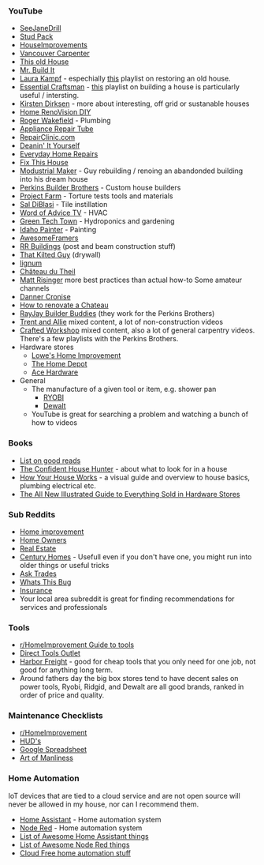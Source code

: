 ### YouTube

* [SeeJaneDrill](https://www.youtube.com/user/seejanedrill)
* [Stud Pack](https://www.youtube.com/c/StudPack)
* [HouseImprovements](https://www.youtube.com/c/HouseImprovements)
* [Vancouver Carpenter](https://www.youtube.com/channel/UCbZdXox6mKHdcT2QdVT-goQ)
* [This old House](https://www.youtube.com/c/thisoldhouse)
* [Mr. Build It](https://www.youtube.com/c/MrBuildit)
* [Laura Kampf](https://www.youtube.com/c/laurakampf) - espechially [this](https://www.youtube.com/watch?v=cWejwPwiEqU&list=PLLsyCFICnr819K6cWPGm1LUp9xDfhk-HP) playlist on restoring an old house.
* [Essential Craftsman](https://www.youtube.com/c/essentialcraftsman) - [this](https://www.youtube.com/playlist?list=PLRZePj70B4IwyNn1ABhJWmBPeX1hGhyLi) playlist on building a house is particularly useful / intersting.
* [Kirsten Dirksen](https://www.youtube.com/user/kirstendirksen) - more about interesting, off grid or sustanable houses
* [Home RenoVision DIY](https://www.youtube.com/c/HomeRenoVisionDIY)
* [Roger Wakefield](https://www.youtube.com/c/RogerWakefield) - Plumbing
* [Appliance Repair Tube](https://www.youtube.com/channel/UC21YZ_stPd5px3bFlgWbdtg)
* [RepairClinic.com](https://www.youtube.com/channel/UCGIWoFCiw_H5SW4sHWFzQSw)
* [Deanin' It Yourself](https://www.youtube.com/c/DeaninItYourself)
* [Everyday Home Repairs](https://www.youtube.com/c/EverydayHomeRepairs)
* [Fix This House](https://www.youtube.com/c/FixThisHouse)
* [Modustrial Maker](https://www.youtube.com/c/ModustrialMaker/) - Guy rebuilding / renoing an abandonded building into his dream house
* [Perkins Builder Brothers](https://www.youtube.com/c/PerkinsBuilderBrothers) - Custom house builders
* [Project Farm](https://www.youtube.com/c/ProjectFarm) - Torture tests tools and materials
* [Sal DiBlasi](https://www.youtube.com/c/SalDiBlasi) - Tile instillation
* [Word of Advice TV](https://www.youtube.com/c/WordofAdviceTV) - HVAC
* [Green Tech Town](https://www.youtube.com/user/RobertSmith3) - Hydroponics and gardening
* [Idaho Painter](https://www.youtube.com/c/Idahopainter) - Painting
* [AwesomeFramers](https://www.youtube.com/c/AwesomeFramers)
* [RR Buildings](https://www.youtube.com/c/RRBuildings) (post and beam construction stuff)
* [That Kilted Guy](https://www.youtube.com/c/ThatKiltedGuyHowToVideos) (drywall)
* [lignum](https://www.youtube.com/c/lignumchannel)
* [Château du Theil](https://www.youtube.com/channel/UC2Cw3qm_ThzomK1ySt4X79g)
* [Matt Risinger](https://www.youtube.com/c/MattRisinger) more best practices than actual how-to
Some amateur channels
* [Danner Cronise](https://www.youtube.com/user/DannerCronise)
* [How to renovate a Chateau](https://www.youtube.com/c/HowToRenovateAChateau)
* [RayJay Builder Buddies](https://www.youtube.com/c/RayJayBuilderBuddies) (they work for the Perkins Brothers)
* [Trent and Allie](https://www.youtube.com/c/TrentAllie) mixed content, a lot of non-construction videos
* [Crafted Workshop](https://www.youtube.com/c/craftedworkshop) mixed content, also a lot of general carpentry videos. There's a few playlists with the Perkins Brothers.
* Hardware stores
  * [Lowe's Home Improvement](https://www.youtube.com/c/lowes)
  * [The Home Depot](https://www.youtube.com/c/HomeDepot)
  * [Ace Hardware](https://www.youtube.com/c/AceHardware)
* General
  * The manufacture of a given tool or item, e.g. shower pan
    * [RYOBI](https://www.youtube.com/c/RYOBITOOLSUSA)
    * [Dewalt](https://www.youtube.com/c/dewalttv)
  * YouTube is great for searching a problem and watching a bunch of how to videos

### Books

* [List on good reads](https://www.goodreads.com/shelf/show/home-ownership)
* [The Confident House Hunter](https://www.amazon.com/dp/1462118976/ref=cm_sw_r_cp_api_glt_fabc_NYX749HE69WBGZGA3W6R) - about what to look for in a house
* [How Your House Works](https://www.amazon.com/gp/product/1119467616/) - a visual guide and overview to house basics, plumbing electrical etc.
* [The All New Illustrated Guide to Everything Sold in Hardware Stores](https://www.amazon.com/Illustrated-Guide-Everything-Hardware-Stores/dp/1591866863)

### Sub Reddits

* [Home improvement](https://old.reddit.com/r/homeimprovement)
* [Home Owners](https://old.reddit.com/r/homeowners)
* [Real Estate](https://old.reddit.com/r/RealEstate/)
* [Century Homes](https://old.reddit.com/r/centuryhomes/) - Usefull even if you don't have one, you might run into older things or useful tricks
* [Ask Trades](https://old.reddit.com/r/AskTrades/)
* [Whats This Bug](https://old.reddit.com/r/whatsthisbug/)
* [Insurance](https://old.reddit.com/r/Insurance/)
* Your local area subreddit is great for finding recommendations for services and professionals

### Tools

* [r/HomeImprovement Guide to tools](https://www.reddit.com/r/HomeImprovement/comments/1xeyuf/home_improvement_faq_my_first_toolbox/)
* [Direct Tools Outlet](https://www.directtoolsoutlet.com/)
* [Harbor Freight](https://www.harborfreight.com/) - good for cheap tools that you only need for one job, not good for anything long term.
* Around fathers day the big box stores tend to have decent sales on power tools, Ryobi, Ridgid, and Dewalt are all good brands, ranked in order of price and quality.

### Maintenance Checklists

* [r/HomeImprovement](https://www.reddit.com/r/HomeImprovement/wiki/maintenance)
* [HUD's](https://www.hud.gov/sites/documents/DOC_12334.PDF)
* [Google Spreadsheet](https://docs.google.com/spreadsheets/d/1Sojei1plyptx0-Ck-rLJHRFgAsxQGpE8r2o8SAArUok/edit#gid=1855297214)
* [Art of Manliness](https://www.artofmanliness.com/articles/keep-your-house-in-tip-top-shape-an-incredibly-handy-home-maintenance-checklist/)

### Home Automation

IoT devices that are tied to a cloud service and are not open source will never be allowed in my house, nor can I recommend them.

* [Home Assistant](https://www.home-assistant.io/) - Home automation system 
* [Node Red](https://nodered.org/) - Home automation system
* [List of Awesome Home Assistant things](https://project-awesome.org/frenck/awesome-home-assistant)
* [List of Awesome Node Red things](https://github.com/TotallyInformation/awesome-to-me)
* [Cloud Free home automation stuff](https://cloudfree.shop/)
